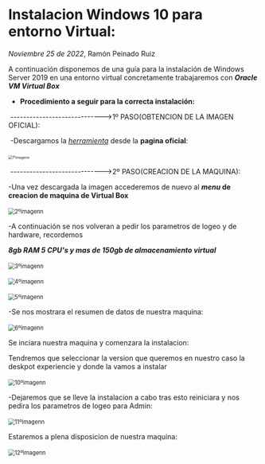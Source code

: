 # Instalacion Windows 10 para entorno Virtual:
*Noviembre 25 de 2022*, Ramón Peinado Ruiz



A continuación disponemos de una guía para la instalación de Windows Server 2019 en una entorno virtual concretamente trabajaremos con ***Oracle VM Virtual Box***


- **Procedimiento a seguir para la correcta instalación:**

​	----------------------------->1º PASO(OBTENCION DE LA IMAGEN OFICIAL):

​	-Descargamos la *[herramienta](https://www.microsoft.com/en-us/evalcenter/download-windows-server-2019)* desde la **pagina oficial**:

​	<img src="/img/1ºimagenn.png" alt="1ºimagenn" style="zoom:50%;" />

​	----------------------------->2º PASO(CREACION DE LA MAQUINA):

-Una vez descargada la imagen accederemos de nuevo al ***menu* de creacion de maquina de Virtual Box**

​	<img src="/img/2ºimagenn.png" alt="2ºimagenn" style="zoom:80%;" />



-A continuación se nos volveran a pedir los parametros de logeo y de hardware, recordemos

***8gb RAM 5 CPU's y mas de 150gb de almacenamiento virtual***

​	<img src="/img/3ºimagenn.png" alt="3ºimagenn" style="zoom:80%;" />

​	<img src="/img/4ºimagenn.png" alt="4ºimagenn" style="zoom:80%;" />

​	<img src="/img/5ºimagenn.png" alt="5ºimagenn" style="zoom:80%;" />



-Se nos mostrara el resumen de datos de nuestra maquina:

​	<img src="/img/6ºimagenn.png" alt="6ºimagenn" style="zoom:80%;" />

Se inciara nuestra maquina y comenzara la instalacion:

Tendremos que seleccionar la version que queremos en nuestro caso la deskpot experiencie y donde la vamos a instalar

​	<img src="/img/10ºimagenn.png" alt="10ºimagenn" style="zoom:80%;" />



-Dejaremos que se lleve la instalacion a cabo tras esto reiniciara y nos pedira los parametros de logeo para Admin:

​	<img src="/img/11ºimagenn.png" alt="11ºimagenn" style="zoom:80%;" />

Estaremos a plena disposicion de nuestra maquina:

​	<img src="/img/12ºimagenn.png" alt="12ºimagenn" style="zoom:80%;" />

